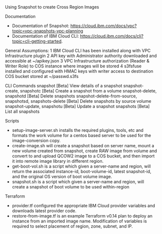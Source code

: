 Using Snapshot to create Cross Region Images

Documentation
- Documentation of Snapshot:  https://cloud.ibm.com/docs/vpc?topic=vpc-snapshots-vpc-planning
- Documentation of IBM Cloud CLI: https://cloud.ibm.com/docs/cli?topic=cli-getting-started. 


General Assumptions:
1 IBM Cloud CLI has been installed along with VPC Infrastructure plugin
2 API key with Administrator authority downloaded and accessible at ~/apikey.json
3 VPC Infrastructure authorization (Reader & Writer Role) to COS instance where images will be stored
4 s3fsfuse installed and configured with HMAC keys with writer access to destination COS bucket stored at ~/passwd.s3fs 

CLI Commands
     snapshot                                                    [Beta] View details of a snapshot
     snapshot-create, snapshotc                                  [Beta] Create a snapshot from a volume
     snapshot-delete, snapshotd                                  [Beta] Delete snapshots
     snapshot-delete-from-source, snapshotsd, snapshots-delete   [Beta] Delete snapshots by source volume
     snapshot-update, snapshotu                                  [Beta] Update a snapshot
     snapshots                                                   [Beta] List all snapshots

Scripts
- setup-image-server.sh installs the required plugins, tools, etc and formats the work volume for a centos based server to be used for the image-conversion copy.
- create-image.sh  will create a snapshot based on server name, mount a new volume created from snapshot, create RAW image from volume and convert to and upload QCOW2 image to a COS bucket, and then import it into remote image library in different region.
- get-boot-vol.sh is a script which given a server-name and region, will return the associated instance-id, boot-volume-id, latest snapshot-id, and the original OS version of boot volume image.
- snapshot.sh is a script which given a server-name and region, will create a snapshot of boot volume to be used within-region

Terraform
- provider.tf configured the appropriate IBM Cloud provider variables and downloads latest provider code.
- restore-from-image.tf is an example Terraform v0.14 plan to deploy an instance from an imported image name.   Modification of variables is required to select placement of region, zone, subnet, and IP.